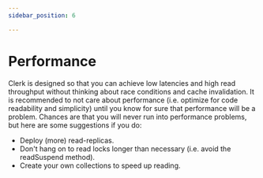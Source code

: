```yaml
---
sidebar_position: 6

---
```

# Performance

Clerk is designed so that you can achieve low latencies and high read throughput without
thinking about race conditions and cache invalidation. It is recommended to not care about performance (i.e. optimize
for
code readability and simplicity) until you know for sure that performance will be a problem. Chances are that you will
never run into performance problems, but here are some suggestions if you do:

* Deploy (more) read-replicas.
* Don't hang on to read locks longer than necessary (i.e. avoid the readSuspend method).
* Create your own collections to speed up reading.
